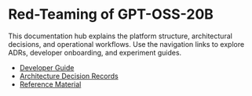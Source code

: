 # Red-Teaming of GPT-OSS-20B

This documentation hub explains the platform structure, architectural decisions, and operational workflows. Use the navigation links to explore ADRs, developer onboarding, and experiment guides.

- [Developer Guide](developer-guide.md)
- [Architecture Decision Records](adr/)
- [Reference Material](reference/)
